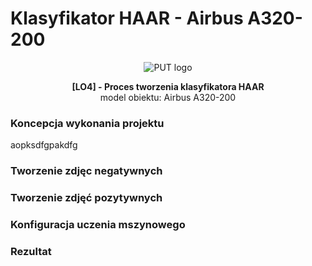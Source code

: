 # Klasyfikator HAAR - Airbus A320-200

<p align="center">
  <img src="https://www.put.poznan.pl/sites/default/files/field/image/pp-put_logo_jasne.jpg?raw=true" alt="PUT logo"/>
</p>

<p align="center">
<strong>[LO4] - Proces tworzenia klasyfikatora HAAR</strong><br>model obiektu: Airbus A320-200
</p>

<h3> Koncepcja wykonania projektu</h3>
aopksdfgpakdfg

<h3> Tworzenie zdjęc negatywnych</h3>

<h3> Tworzenie zdjęć pozytywnych</h3>

<h3> Konfiguracja uczenia mszynowego</h3>

<h3> Rezultat</h3>

